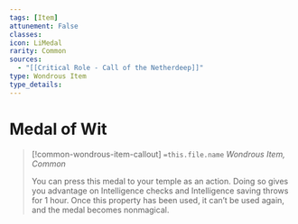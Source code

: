 ```yaml
---
tags: [Item]
attunement: False
classes: 
icon: LiMedal
rarity: Common
sources:
  - "[[Critical Role - Call of the Netherdeep]]"
type: Wondrous Item
type_details: 
---
```

# Medal of Wit
>[!common-wondrous-item-callout] `=this.file.name`
>*Wondrous Item, Common*
>
>You can press this medal to your temple as an action. Doing so gives you advantage on Intelligence checks and Intelligence saving throws for 1 hour. Once this property has been used, it can’t be used again, and the medal becomes nonmagical.
>
>
